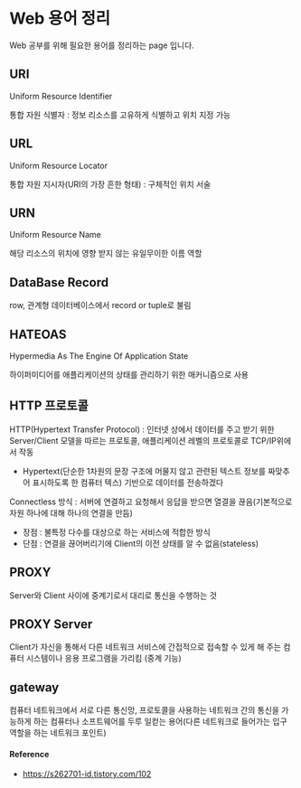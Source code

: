 # Web 용어 정리

Web 공부를 위해 필요한 용어를 정리하는 page 입니다.

## URI	

Uniform Resource Identifier

통합 자원 식별자 : 정보 리소스를 고유하게 식별하고 위치 지정 가능

## URL	

Uniform Resource Locator

통합 자원 지시자(URI의 가장 흔한 형태) : 구체적인 위치 서술

## URN	

Uniform Resource Name

해당 리소스의 위치에 영향 받지 않는 유일무이한 이름 역할

## DataBase Record	

row, 관계형 데이터베이스에서 record or tuple로 불림

## HATEOAS	

Hypermedia As The Engine Of Application State

하이퍼미디어를 애플리케이션의 상태를 관리하기 위한 매커니즘으로 사용

## HTTP 프로토콜	

HTTP(Hypertext Transfer Protocol) : 인터넷 상에서 데이터를 주고 받기 위한 Server/Client 모델을 따르는 프로토콜, 애플리케이션 레벨의 프로토콜로 TCP/IP위에서 작동

- Hypertext(단순한 1차원의 문장 구조에 머물지 않고 관련된 텍스트 정보를 짜맞추어 표시하도록 한 컴퓨터 텍스) 기반으로 데이터를 전송하겠다

Connectless 방식 : 서버에 연결하고 요청해서 응답을 받으면 열결을 끊음(기본적으로 자원 하나에 대해 하나의 연결을 만듬)

- 장점 : 불특정 다수를 대상으로 하는 서비스에 적합한 방식
- 단점 : 연결을 끊어버리기에 Client의 이전 상태를 알 수 없음(stateless)

## PROXY

Server와 Client 사이에 중계기로서 대리로 통신을 수행하는 것

## PROXY Server

Client가 자신을 통해서 다른 네트워크 서비스에 간접적으로 접속할 수 있게 해 주는 컴퓨터 시스템이나 응용 프로그램을 가리킴 (중계 기능)

## gateway

컴퓨터 네트워크에서 서로 다른 통신망, 프로토콜을 사용하는 네트워크 간의 통신을 가능하게 하는 컴퓨터나 소프트웨어를 두루 일컫는 용어(다른 네트워크로 들어가는 입구 역할을 하는 네트워크 포인트)


#### Reference

- https://s262701-id.tistory.com/102